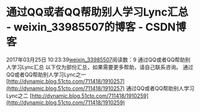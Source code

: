 # 通过QQ或者QQ帮助别人学习Lync汇总 - weixin_33985507的博客 - CSDN博客
2017年03月25日 10:23:39[weixin_33985507](https://me.csdn.net/weixin_33985507)阅读数：9
通过QQ或者QQ帮助别人学习Lync汇总
以下仅为部份汇总，如果需要更多帮助，请自己联系咨询。
通过QQ或者QQ帮助别人学习Lync之一
[http://dynamic.blog.51cto.com/711418/1910257](http://dynamic.blog.51cto.com/711418/1910257)
通过QQ或者QQ帮助别人学习Lync之二
[http://dynamic.blog.51cto.com/711418/1910259](http://dynamic.blog.51cto.com/711418/1910259)
